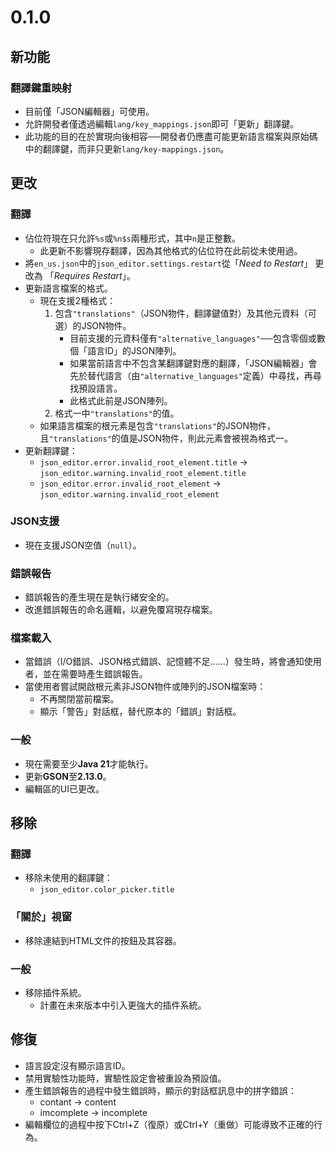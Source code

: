 # 0.1.0
## 新功能
### 翻譯鍵重映射
- 目前僅「JSON編輯器」可使用。
- 允許開發者僅透過編輯`lang/key_mappings.json`即可「更新」翻譯鍵。
- 此功能的目的在於實現向後相容──開發者仍應盡可能更新語言檔案與原始碼中的翻譯鍵，而非只更新`lang/key-mappings.json`。

## 更改
### 翻譯
- 佔位符現在只允許`%s`或`%n$s`兩種形式，其中`n`是正整數。
  - 此更新不影響現存翻譯，因為其他格式的佔位符在此前從未使用過。
- 將`en_us.json`中的`json_editor.settings.restart`從「*Need to Restart*」 更改為 「*Requires Restart*」。
- 更新語言檔案的格式。
  - 現在支援2種格式：
    1. 包含`"translations"`（JSON物件，翻譯鍵值對）及其他元資料（可選）的JSON物件。
       - 目前支援的元資料僅有`"alternative_languages"`──包含零個或數個「語言ID」的JSON陣列。
       - 如果當前語言中不包含某翻譯鍵對應的翻譯，「JSON編輯器」會先於替代語言（由`"alternative_languages"`定義）中尋找，再尋找預設語言。
       - 此格式此前是JSON陣列。
    2. 格式一中`"translations"`的值。
  - 如果語言檔案的根元素是包含`"translations"`的JSON物件，且`"translations"`的值是JSON物件，則此元素會被視為格式一。
- 更新翻譯鍵：
  - `json_editor.error.invalid_root_element.title` → `json_editor.warning.invalid_root_element.title`
  - `json_editor.error.invalid_root_element` → `json_editor.warning.invalid_root_element`

### JSON支援
- 現在支援JSON空值（`null`）。

### 錯誤報告
- 錯誤報告的產生現在是執行緒安全的。
- 改進錯誤報告的命名邏輯，以避免覆寫現存檔案。

### 檔案載入
- 當錯誤（I/O錯誤、JSON格式錯誤、記憶體不足......）發生時，將會通知使用者，並在需要時產生錯誤報告。
- 當使用者嘗試開啟根元素非JSON物件或陣列的JSON檔案時：
  - 不再關閉當前檔案。
  - 顯示「警告」對話框，替代原本的「錯誤」對話框。

### 一般
- 現在需要至少**Java 21**才能執行。
- 更新**GSON**至**2.13.0**。
- 編輯區的UI已更改。

## 移除
### 翻譯
- 移除未使用的翻譯鍵：
  - `json_editor.color_picker.title`

### 「關於」視窗
- 移除連結到HTML文件的按鈕及其容器。

### 一般
- 移除插件系統。
  - 計畫在未來版本中引入更強大的插件系統。

## 修復
- 語言設定沒有顯示語言ID。
- 禁用實驗性功能時，實驗性設定會被重設為預設值。
- 產生錯誤報告的過程中發生錯誤時，顯示的對話框訊息中的拼字錯誤：
  - contant → content
  - imcomplete → incomplete
- 編輯欄位的過程中按下Ctrl+Z（復原）或Ctrl+Y（重做）可能導致不正確的行為。
